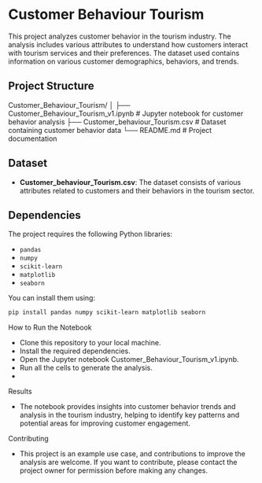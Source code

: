 # Customer Behaviour Tourism

This project analyzes customer behavior in the tourism industry. The analysis includes various attributes to understand how customers interact with tourism services and their preferences. The dataset used contains information on various customer demographics, behaviors, and trends.

## Project Structure
Customer_Behaviour_Tourism/
│
├── Customer_Behaviour_Tourism_v1.ipynb   # Jupyter notebook for customer behavior analysis
├── Customer_behaviour_Tourism.csv        # Dataset containing customer behavior data
└── README.md                             # Project documentation

## Dataset

- **Customer_behaviour_Tourism.csv**: The dataset consists of various attributes related to customers and their behaviors in the tourism sector.

## Dependencies

The project requires the following Python libraries:

- `pandas`
- `numpy`
- `scikit-learn`
- `matplotlib`
- `seaborn`

You can install them using:

```bash
pip install pandas numpy scikit-learn matplotlib seaborn
```

How to Run the Notebook
- Clone this repository to your local machine.
- Install the required dependencies.
- Open the Jupyter notebook Customer_Behaviour_Tourism_v1.ipynb.
- Run all the cells to generate the analysis.
- 
Results
- The notebook provides insights into customer behavior trends and analysis in the tourism industry, helping to identify key patterns and potential areas for improving customer engagement.

Contributing
- This project is an example use case, and contributions to improve the analysis are welcome. If you want to contribute, please contact the project owner for permission before making any changes.
